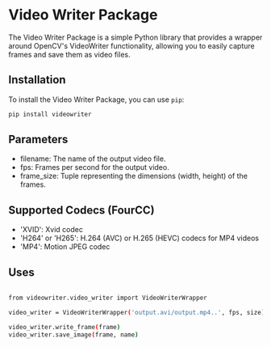 # Video Writer Package

The Video Writer Package is a simple Python library that provides a wrapper around OpenCV's VideoWriter functionality, allowing you to easily capture frames and save them as video files.

## Installation

To install the Video Writer Package, you can use `pip`:

```bash
pip install videowriter
```

## Parameters

* filename: The name of the output video file.
* fps: Frames per second for the output video.
* frame_size: Tuple representing the dimensions (width, height) of the frames.

## Supported Codecs (FourCC)

* 'XVID': Xvid codec
* 'H264' or 'H265': H.264 (AVC) or H.265 (HEVC) codecs for MP4 videos
* 'MP4': Motion JPEG codec
  
## Uses
```bash

from videowriter.video_writer import VideoWriterWrapper

video_writer = VideoWriterWrapper('output.avi/output.mp4..', fps, size)

video_writer.write_frame(frame)
video_writer.save_image(frame, name)
```
